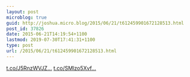 ```yaml
---
layout: post
microblog: true
guid: http://joshua.micro.blog/2015/06/21/t612459901672128513.html
post_id: 37826
date: 2015-06-21T14:19:54+1100
lastmod: 2019-07-30T17:41:31+1100
type: post
url: /2015/06/21/t612459901672128513.html
---
```

[t.co/J5RnzWVJZ...](http://t.co/J5RnzWVJZW) [t.co/SMlzo5Xvf...](http://t.co/SMlzo5XvfX)
